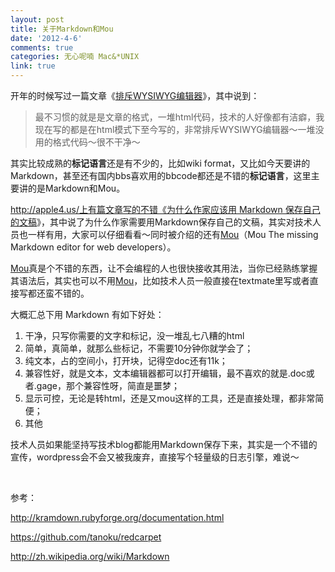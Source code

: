 ```yaml
---
layout: post
title: 关于Markdown和Mou
date: '2012-4-6'
comments: true
categories: 无心呢喃 Mac&*UNIX
link: true
---
```

开年的时候写过一篇文章《<a href="http://www.iceskysl.com/?p=1626" target="_blank">排斥WYSIWYG编辑器</a>》，其中说到：
<blockquote>最不习惯的就是是文章的格式，一堆html代码，技术的人好像都有洁癖，我现在写的都是在html模式下至今写的，非常排斥WYSIWYG编辑器～一堆没用的格式代码～很不干净～</blockquote>
其实比较成熟的<strong>标记语言</strong>还是有不少的，比如wiki format，又比如今天要讲的Markdown，甚至还有国内bbs喜欢用的bbcode都还是不错的<strong>标记语言</strong>，这里主要讲的是Markdown和Mou。

http://apple4.us/上有篇文章写的不错《<a href="http://apple4.us/2012/02/why-writers-should-use-markdown.html" target="_blank">为什么作家应该用 Markdown 保存自己的文稿</a>》，其中说了为什么作家需要用Markdown保存自己的文稿，其实对技术人员也一样有用，大家可以仔细看看～同时被介绍的还有<a href="http://mouapp.com/" target="_blank">Mou</a>（Mou The missing Markdown editor for web developers）。

<a href="http://mouapp.com/" target="_blank">Mou</a>真是个不错的东西，让不会编程的人也很快接收其用法，当你已经熟练掌握其语法后，其实也可以不用<a href="http://mouapp.com/" target="_blank">Mou</a>，比如技术人员一般直接在textmate里写或者直接写都还蛮不错的。

大概汇总下用 Markdown 有如下好处：
<ol>
	<li>干净，只写你需要的文字和标记，没一堆乱七八糟的html</li>
	<li>简单，真简单，就那么些标记，不需要10分钟你就学会了；</li>
	<li>纯文本，占的空间小，打开块，记得空doc还有11k；</li>
	<li>兼容性好，就是文本，文本编辑器都可以打开编辑，最不喜欢的就是.doc或者.gage，那个兼容性呀，简直是噩梦；</li>
	<li>显示可控，无论是转html，还是又mou这样的工具，还是直接处理，都非常简便；</li>
	<li>其他</li>
</ol>
技术人员如果能坚持写技术blog都能用Markdown保存下来，其实是一个不错的宣传，wordpress会不会又被我废弃，直接写个轻量级的日志引擎，难说～

&nbsp;

参考：

http://kramdown.rubyforge.org/documentation.html

https://github.com/tanoku/redcarpet

http://zh.wikipedia.org/wiki/Markdown
